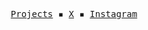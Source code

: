 <p align="center">
  <samp>
    <a href="https://github.com/lov3five?tab=repositories">Projects</a> ▪
    <a href="https://twitter.com/luongtranstaff">X</a> ▪
    <a href="https://instagram.com/nakervn">Instagram</a>
  </samp>
</p>